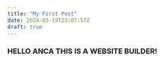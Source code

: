 ```yaml
---
title: "My First Post"
date: 2024-03-19T23:07:57Z
draft: true
---
```



### HELLO ANCA THIS IS A WEBSITE BUILDER!
